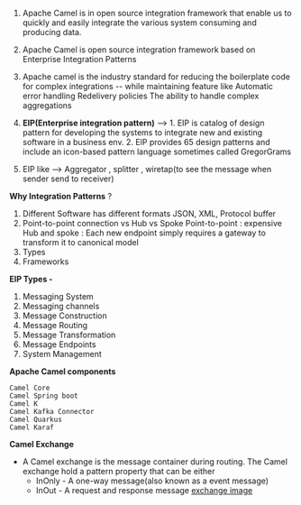 1. Apache Camel is in open source integration framework that enable us to quickly and easily integrate
    the various system consuming and producing data.
2. Apache Camel is open source integration framework based on Enterprise Integration Patterns
3. Apache camel is the industry standard for reducing the boilerplate code for complex integrations -- while maintaining feature like
    Automatic error handling
    Redelivery policies
    The ability to handle complex aggregations

4. **EIP(Enterprise integration pattern)** --> 1. EIP is catalog of design pattern for developing the systems to integrate new and existing
            software in a business env.
           2. EIP provides 65 design patterns and include an icon-based pattern language sometimes called GregorGrams

5. EIP like --> Aggregator , splitter , wiretap(to see the message when sender send to receiver)

**Why Integration Patterns** ?
1.  Different Software has different formats
    JSON, XML, Protocol buffer
2. Point-to-point connection vs Hub vs Spoke
   Point-to-point : expensive
   Hub and spoke : Each new endpoint simply requires a gateway to transform it to canonical model
3. Types
4. Frameworks

**EIP Types -**
1. Messaging System
2. Messaging channels
3. Message Construction
4. Message Routing
5. Message Transformation
6. Message Endpoints
7. System Management


**Apache Camel components**

    Camel Core
    Camel Spring boot
    Camel K
    Camel Kafka Connector
    Camel Quarkus
    Camel Karaf

**Camel Exchange**

* A Camel exchange is the message container during routing. The Camel exchange hold a pattern property that can be either
    * InOnly - A one-way message(also known as a event message)
    * InOut - A request and response message
     [exchange image](https://github.com/arjun3037/apache-camel/blob/main/img.png)




